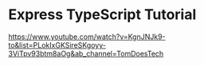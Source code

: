 # Express TypeScript Tutorial

https://www.youtube.com/watch?v=KgnJNJk9-to&list=PLokIxGKSireSKgoyy-3ViTpv93btm8aOg&ab_channel=TomDoesTech